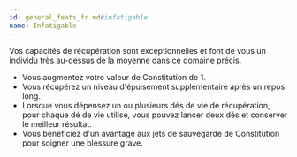 ```yaml
---
id: general_feats_fr.md#infatigable
name: Infatigable
---
```


Vos capacités de récupération sont exceptionnelles et font de vous un individu très au-dessus de la moyenne dans ce domaine précis.

* Vous augmentez votre valeur de Constitution de 1.
* Vous récupérez un niveau d'épuisement supplémentaire après un repos long.
* Lorsque vous dépensez un ou plusieurs dés de vie de récupération, pour chaque dé de vie utilisé, vous pouvez lancer deux dés et conserver le meilleur résultat.
* Vous bénéficiez d'un avantage aux jets de sauvegarde de Constitution pour soigner une blessure grave.

